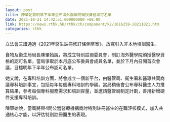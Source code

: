 ```yaml
---
layout: post
title: 陳肇始冀明年下半年公布海外醫學院頒授資格認可名單
date: 2021-10-21 14:42:51.000000000 +08:00
link: https://news.rthk.hk/rthk/ch/component/k2/1616259-20211021.htm
categories: rthk
---
```


立法會三讀通過《2021年醫生註冊修訂條例草案》，放寬引入非本地培訓醫生。

食物及衞生局局長陳肇始說，將成立特別註冊委員會，制訂海外醫學院頒授醫學資格的認可名單，當局爭取於本月底公布委員會成員名單，並於下月內召開首次會議，目標明年下半年公布認可名單。

她又說，在專科培訓方面，將會成立一個新平台，由醫管局、衞生署和醫專共同商議專科培訓事宜，包括每年每個專科培訓的學額。當局稍後會公布專科醫生人力推算結果，參考每個專科服務需求和培訓容量，並邀請醫管局制定計劃，善用新增硬件支援專科培訓。

陳肇始說，當局將與4間公營醫療機構商討特別註冊醫生的在職評核模式，加入共通核心才能，以評估特別註冊醫生的表現。

